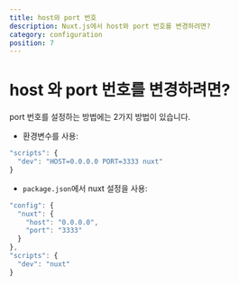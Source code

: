 ```yaml
---
title: host와 port 번호
description: Nuxt.js에서 host와 port 번호를 변경하려면?
category: configuration
position: 7
---
```


# host 와 port 번호를 변경하려면?

port 번호를 설정하는 방법에는 2가지 방법이 있습니다.
- 환경변수를 사용:
```js
"scripts": {
  "dev": "HOST=0.0.0.0 PORT=3333 nuxt"
}
```
- `package.json`에서 nuxt 설정을 사용:
```js
"config": {
  "nuxt": {
    "host": "0.0.0.0",
    "port": "3333"
  }
},
"scripts": {
  "dev": "nuxt"
}
```
